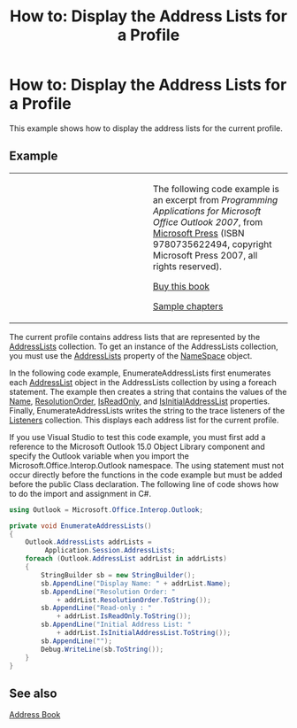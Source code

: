 ﻿---
title: 'How to: Display the Address Lists for a Profile'
TOCTitle: 'How to: Display the Address Lists for a Profile'
ms:assetid: ced8230b-110b-4ccb-a699-588798144154
ms:mtpsurl: https://msdn.microsoft.com/en-us/library/Ff184643(v=office.15)
ms:contentKeyID: 55119802
ms.date: 07/24/2014
mtps_version: v=office.15
dev_langs:
- csharp
---

# How to: Display the Address Lists for a Profile

This example shows how to display the address lists for the current profile.

## Example

<table>
<colgroup>
<col style="width: 50%" />
<col style="width: 50%" />
</colgroup>
<tbody>
<tr class="odd">
<td><p></p></td>
<td><p>The following code example is an excerpt from <em>Programming Applications for Microsoft Office Outlook 2007</em>, from <a href="http://www.microsoft.com/learning/books/default.mspx">Microsoft Press</a> (ISBN 9780735622494, copyright Microsoft Press 2007, all rights reserved).</p>
<p><a href="http://www.amazon.com/gp/product/0735622493?ie=utf8%26tag=msmsdn-20%26linkcode=as2%26camp=1789%26creative=9325%26creativeasin=0735622493">Buy this book</a></p>
<p><a href="https://msdn.microsoft.com/en-us/library/cc513844(v=office.15)">Sample chapters</a></p></td>
</tr>
</tbody>
</table>


The current profile contains address lists that are represented by the [AddressLists](https://msdn.microsoft.com/en-us/library/bb611894\(v=office.15\)) collection. To get an instance of the AddressLists collection, you must use the [AddressLists](https://msdn.microsoft.com/en-us/library/bb624048\(v=office.15\)) property of the [NameSpace](https://msdn.microsoft.com/en-us/library/bb645857\(v=office.15\)) object.

In the following code example, EnumerateAddressLists first enumerates each [AddressList](https://msdn.microsoft.com/en-us/library/bb623538\(v=office.15\)) object in the AddressLists collection by using a foreach statement. The example then creates a string that contains the values of the [Name](https://msdn.microsoft.com/en-us/library/bb609849\(v=office.15\)), [ResolutionOrder](https://msdn.microsoft.com/en-us/library/bb646853\(v=office.15\)), [IsReadOnly](https://msdn.microsoft.com/en-us/library/bb612676\(v=office.15\)), and [IsInitialAddressList](https://msdn.microsoft.com/en-us/library/bb646646\(v=office.15\)) properties. Finally, EnumerateAddressLists writes the string to the trace listeners of the [Listeners](http://msdn.microsoft.com/en-us/library/system.diagnostics.debug.listeners.aspx) collection. This displays each address list for the current profile.

If you use Visual Studio to test this code example, you must first add a reference to the Microsoft Outlook 15.0 Object Library component and specify the Outlook variable when you import the Microsoft.Office.Interop.Outlook namespace. The using statement must not occur directly before the functions in the code example but must be added before the public Class declaration. The following line of code shows how to do the import and assignment in C\#.

``` csharp
using Outlook = Microsoft.Office.Interop.Outlook;
```

``` csharp
private void EnumerateAddressLists()
{
    Outlook.AddressLists addrLists =
         Application.Session.AddressLists;
    foreach (Outlook.AddressList addrList in addrLists)
    {
        StringBuilder sb = new StringBuilder();
        sb.AppendLine("Display Name: " + addrList.Name);
        sb.AppendLine("Resolution Order: "
            + addrList.ResolutionOrder.ToString());
        sb.AppendLine("Read-only : "
            + addrList.IsReadOnly.ToString());
        sb.AppendLine("Initial Address List: "
            + addrList.IsInitialAddressList.ToString());
        sb.AppendLine("");
        Debug.WriteLine(sb.ToString());
    }
}
```

## See also



[Address Book](address-book.md)

